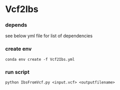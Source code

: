 # Vcf2Ibs

### depends
see below yml file for list of dependencies

### create env
```
conda env create -f Vcf2Ibs.yml
```

### run script
```
python IbsFromVcf.py <input.vcf> <outputfilename>
```
